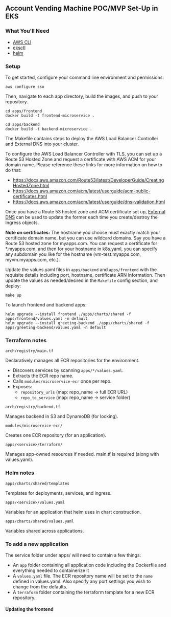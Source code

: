 ## Account Vending Machine POC/MVP Set-Up in EKS

### What You'll Need

* [AWS CLI](https://docs.aws.amazon.com/cli/latest/userguide/getting-started-install.html)
* [eksctl](https://eksctl.io/installation/)
* [helm](https://helm.sh/docs/intro/install/)

### Setup

To get started, configure your command line environment and permissions:

```
aws configure sso
```

Then, navigate to each app directory, build the images, and push to your repository.

```
cd apps/frontend
docker build -t frontend-microservice .

cd apps/backend
docker build -t backend-microservice .
```

The Makefile contains steps to deploy the AWS Load Balancer Controller and External DNS into your cluster.

To configure the AWS Load Balancer Controller with TLS, you can set up a Route 53 Hosted Zone and request a certificate with AWS ACM for your domain name. Please reference these links for more information on how to do that:

* https://docs.aws.amazon.com/Route53/latest/DeveloperGuide/CreatingHostedZone.html
* https://docs.aws.amazon.com/acm/latest/userguide/acm-public-certificates.html
* https://docs.aws.amazon.com/acm/latest/userguide/dns-validation.html

Once you have a Route 53 hosted zone and ACM certificate set up, [External DNS](https://artifacthub.io/packages/helm/bitnami/external-dns) can be used to update the former each time you create/destroy the Ingress objects.

**Note on certificates:** The hostname you choose must exactly match your certificate domain name, but you can use wildcard domains. Say you have a Route 53 hosted zone for myapps.com. You can request a certificate for *.myapps.com, and then for your hostname in k8s.yaml, you can specify any subdomain you like for the hostname (vm-test.myapps.com, myvm.myapps.com, etc.). 

Update the values.yaml files in `apps/backend` and `apps/frontend` with the requisite details including port, hostname, certificate ARN information. Then update the values as needed/desired in the `Makefile` config section, and deploy:

```
make up
```

To launch frontend and backend apps:

```
helm upgrade --install frontend ./apps/charts/shared -f apps/frontend/values.yaml -n default
helm upgrade --install greeting-backend ./apps/charts/shared -f apps/greeting-backend/values.yaml -n default
```

### Terraform notes

`arch/registry/main.tf`

Declaratively manages all ECR repositories for the environment.

- Discovers services by scanning `apps/*/values.yaml`.
- Extracts the ECR repo name.
- Calls `modules/microservice-ecr` once per repo.
- Exposes:
  - `repository_urls` (map: repo_name → full ECR URL)
  - `repo_to_service` (map: repo_name → service folder)

`arch/registry/backend.tf`

Manages backend in S3 and DynamoDB (for locking).

`modules/microservice-ecr/`

Creates one ECR repository (for an application).

`apps/<service>/terraform/`

Manages app-owned resources if needed. main.tf is required (along with values.yaml).

### Helm notes

`apps/charts/shared/templates`

Templates for deployments, services, and ingress. 

`apps/<service>/values.yaml`

Variables for an application that helm uses in chart construction. 

`apps/charts/shared/values.yaml`

Variables shared across applications.

### To add a new application

The service folder under apps/ will need to contain a few things:
* An `app` folder containing all application code including the Dockerfile and everything needed to containerize it
* A `values.yaml` file. The ECR repository name will be set to the `name` defined in values.yaml. Also specify any port settings you wish to change from the defaults.
* A `terraform` folder containing the terraform template for a new ECR repository.

#### Updating the frontend
